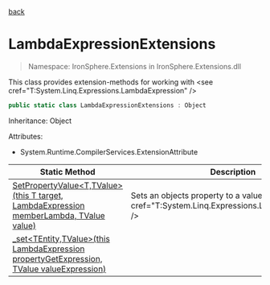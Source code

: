﻿[back](/IronSphere.Extensions/types)

# LambdaExpressionExtensions

> Namespace: IronSphere.Extensions in  IronSphere.Extensions.dll

This class provides extension-methods for working with &lt;see cref=&quot;T:System.Linq.Expressions.LambdaExpression&quot; /&gt;

```csharp
public static class LambdaExpressionExtensions : Object
```
Inheritance: Object



Attributes:

* System.Runtime.CompilerServices.ExtensionAttribute



| Static Method | Description |
| --- | --- |
| [SetPropertyValue&lt;T,TValue&gt;(this T target, LambdaExpression memberLambda, TValue value)](LambdaExpressionExtensions_SetPropertyValue-T,TValue-(T,LambdaExpression,TValue)) | Sets an objects property to a value by using &lt;see cref=&quot;T:System.Linq.Expressions.LambdaExpression&quot; /&gt; |
| [_set&lt;TEntity,TValue&gt;(this LambdaExpression propertyGetExpression, TValue valueExpression)](LambdaExpressionExtensions__set-TEntity,TValue-(LambdaExpression,TValue)) |  |
